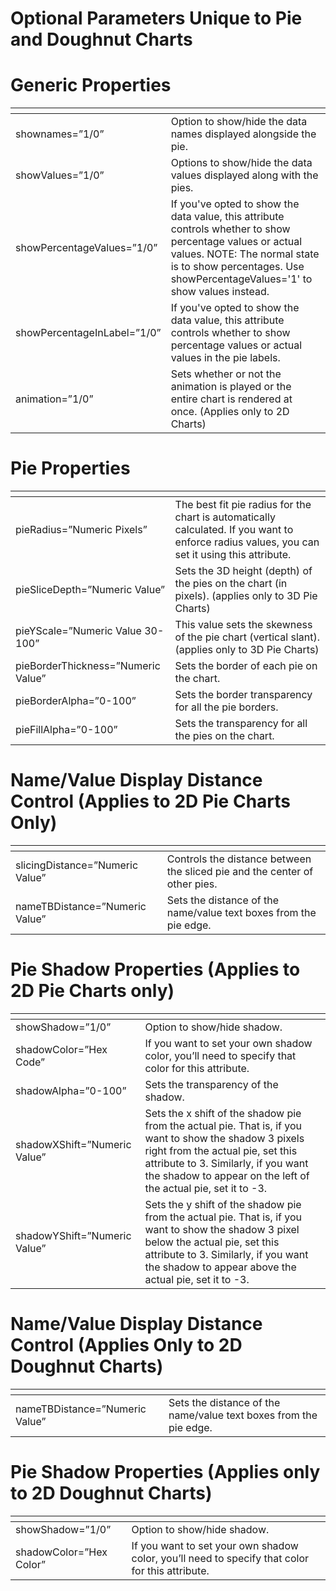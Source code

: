 # Optional Parameters Unique to Pie and Doughnut Charts

<PageHeader />

# Generic Properties


| <!----> | <!----> |
| --- | --- |
| shownames=”1/0”<br> | Option to show/hide the data names displayed alongside the pie.<br> |
| showValues=”1/0”<br> | Options to show/hide the data values displayed along with the pies.<br> |
| showPercentageValues=”1/0”<br> | If you've opted to show the data value, this attribute controls whether to show percentage values or actual values. NOTE: The normal state is to show percentages. Use showPercentageValues='1' to show values instead.<br> |
| showPercentageInLabel=”1/0”<br> | If you've opted to show the data value, this attribute controls whether to show percentage values or actual values in the pie labels.<br> |
| animation=”1/0”<br> | Sets whether or not the animation is played or the entire chart is rendered at once. (Applies only to 2D Charts)<br> |




# Pie Properties


| <!----> | <!----> |
| --- | --- |
| pieRadius=”Numeric Pixels”<br> | The best fit pie radius for the chart is automatically calculated. If you want to enforce radius values, you can set it using this attribute.<br> |
| pieSliceDepth=”Numeric Value”<br> | Sets the 3D height (depth) of the pies on the chart (in pixels). (applies only to 3D Pie Charts)<br> |
| pieYScale=”Numeric Value 30-100”<br> | This value sets the skewness of the pie chart (vertical slant). (applies only to 3D Pie Charts)<br> |
| pieBorderThickness=”Numeric Value”<br> | Sets the border of each pie on the chart.<br> |
| pieBorderAlpha=”0-100”<br> | Sets the border transparency for all the pie borders.<br> |
| pieFillAlpha=”0-100”<br> | Sets the transparency for all the pies on the chart.<br> |




# Name/Value Display Distance Control (Applies to 2D Pie Charts Only)


| <!----> | <!----> |
| --- | --- |
| slicingDistance=”Numeric Value”<br> | Controls the distance between the sliced pie and the center of other pies.<br> |
| nameTBDistance=”Numeric Value”<br> | Sets the distance of the name/value text boxes from the pie edge.<br> |




# Pie Shadow Properties (Applies to 2D Pie Charts only)


| <!----> | <!----> |
| --- | --- |
| showShadow=”1/0”<br> | Option to show/hide shadow.<br> |
| shadowColor=”Hex Code”<br> | If you want to set your own shadow color, you’ll need to specify that color for this attribute.<br> |
| shadowAlpha=”0-100”<br> | Sets the transparency of the shadow.<br> |
| shadowXShift=”Numeric Value”<br> | Sets the x shift of the shadow pie from the actual pie. That is, if you want to show the shadow 3 pixels right from the actual pie, set this attribute to 3. Similarly, if you want the shadow to appear on the left of the actual pie, set it to -3.<br> |
| shadowYShift=”Numeric Value”<br> | Sets the y shift of the shadow pie from the actual pie. That is, if you want to show the shadow 3 pixel below the actual pie, set this attribute to 3. Similarly, if you want the shadow to appear above the actual pie, set it to -3.<br> |




# Name/Value Display Distance Control (Applies Only to 2D Doughnut Charts)


| <!----> | <!----> |
| --- | --- |
| nameTBDistance=”Numeric Value”<br> | Sets the distance of the name/value text boxes from the pie edge.<br> |




# Pie Shadow Properties (Applies only to 2D Doughnut Charts)


| <!----> | <!----> |
| --- | --- |
| showShadow=”1/0”<br> | Option to show/hide shadow.<br> |
| shadowColor=”Hex Color”<br> | If you want to set your own shadow color, you’ll need to specify that color for this attribute.<br> |

